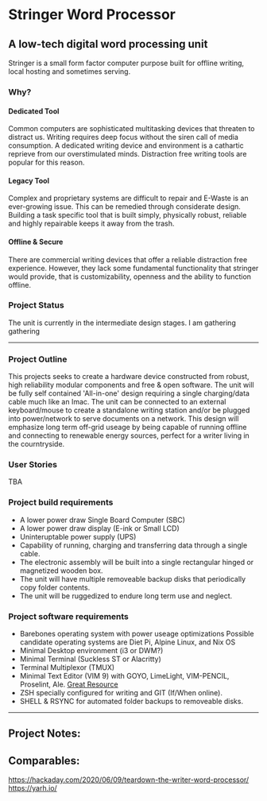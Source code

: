 # Stringer Word Processor
## A low-tech digital word processing unit

Stringer is a small form factor computer purpose built for offline writing, local hosting and sometimes serving.

### Why? 

#### Dedicated Tool

Common computers are sophisticated multitasking devices that threaten to distract us. Writing requires deep focus without the siren call of media consumption. A dedicated writing device and environment is a cathartic reprieve from our overstimulated minds. Distraction free writing tools are popular for this reason.

#### Legacy Tool

Complex and proprietary systems are difficult to repair and E-Waste is an ever-growing issue. This can be remedied through considerate design. Building a task specific tool that is built simply, physically robust, reliable and highly repairable keeps it away from the trash.

#### Offline & Secure

There are commercial writing devices that offer a reliable distraction free experience. However, they lack some fundamental functionality that stringer would provide, that is customizability, openness and the ability to function offline.

### Project Status

The unit is currently in the intermediate design stages. I am gathering gathering 

---

### Project Outline

This projects seeks to create a hardware device constructed from robust, high reliability modular components and free & open software. The unit will be fully self contained 'All-in-one' design requiring a single charging/data cable much like an Imac. The unit can be connected to an external keyboard/mouse to create a standalone writing station and/or be plugged into power/network to serve documents on a network. This design will emphasize long term off-grid useage by being capable of running offline and connecting to renewable energy sources, perfect for a writer living in the courntryside. 

### User Stories

TBA

### Project build requirements

* A lower power draw Single Board Computer (SBC)
* A lower power draw display (E-ink or Small LCD)
* Uninteruptable power supply (UPS)
* Capability of running, charging and transferring data through a single cable.
* The electronic assembly will be built into a single rectangular hinged or magnetized wooden box.
* The unit will have multiple removeable backup disks that periodically copy folder contents.
* The unit will be ruggedized to endure long term use and neglect.

### Project software requirements

* Barebones operating system with power useage optimizations Possible candidate operating systems are Diet Pi, Alpine Linux, and Nix OS
* Minimal Desktop environment (i3 or DWM?)
* Minimal Terminal (Suckless ST or Alacritty)
* Terminal Multiplexor (TMUX)
* Minimal Text Editor (VIM 9) with GOYO, LimeLight, VIM-PENCIL, Proselint, Ale. [Great Resource](https://github.com/MiragianCycle)
* ZSH specially configured for writing and GIT (If/When online).
* SHELL & RSYNC for automated folder backups to removeable disks.

---

## Project Notes:

## Comparables:

https://hackaday.com/2020/06/09/teardown-the-writer-word-processor/
https://yarh.io/

